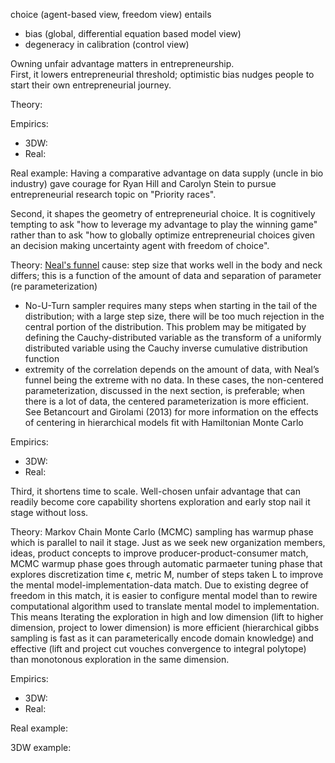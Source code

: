 choice (agent-based view, freedom view) entails
- bias (global, differential equation based model view)
- degeneracy in calibration (control view)

Owning unfair advantage matters in entrepreneurship.  
First, it lowers entrepreneurial threshold; optimistic bias nudges people to start their own entrepreneurial journey. 

Theory: 

Empirics: 
- 3DW: 
- Real: 

Real example: Having a comparative advantage on data supply (uncle in bio industry) gave courage for Ryan Hill and Carolyn Stein to pursue entrepreneurial research topic on "Priority races". 

Second, it shapes the geometry of entrepreneurial choice. It is cognitively tempting to ask "how to leverage my advantage to play the winning game" rather than to ask "how to globally optimize entrepreneurial choices given an decision making uncertainty agent with freedom of choice". 

Theory: [Neal's funnel](https://mc-stan.org/docs/stan-users-guide/reparameterization.html#funnel.figure) cause: step size that works well in the body and neck differs; this is a function of the amount of data and separation of parameter (re parameterization)
- No-U-Turn sampler requires many steps when starting in the tail of the distribution; with a large step size, there will be too much rejection in the central portion of the distribution. This problem may be mitigated by defining the Cauchy-distributed variable as the transform of a uniformly distributed variable using the Cauchy inverse cumulative distribution function
- extremity of the correlation depends on the amount of data, with Neal’s funnel being the extreme with no data. In these cases, the non-centered parameterization, discussed in the next section, is preferable; when there is a lot of data, the centered parameterization is more efficient. See Betancourt and Girolami (2013) for more information on the effects of centering in hierarchical models fit with Hamiltonian Monte Carlo

Empirics: 
- 3DW: 
- Real: 

Third, it shortens time to scale. Well-chosen unfair advantage that can readily become core capability shortens exploration and early stop nail it stage without loss.

Theory: Markov Chain Monte Carlo (MCMC) sampling has warmup phase which is parallel to nail it stage. Just as we seek new organization members, ideas, product concepts to improve producer-product-consumer match, MCMC warmup phase goes through automatic parmaeter tuning phase that explores discretization time ϵ, metric M, number of steps taken L to improve the mental model-implementation-data match. Due to existing degree of freedom in this match, it is easier to configure mental model than to rewire computational algorithm used to translate mental model to implementation. This means  Iterating the exploration in high and low dimension (lift to higher dimension, project to lower dimension) is more efficient (hierarchical gibbs sampling is fast as it can parameterically encode domain knowledge) and effective (lift and project cut vouches convergence to integral polytope) than monotonous exploration in the same dimension.

Empirics: 
- 3DW: 
- Real: 



Real example: 

3DW example: 